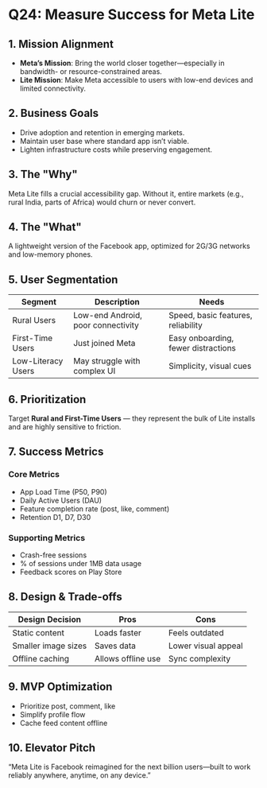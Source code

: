 # Q24: Measure Success for Meta Lite

## 1. Mission Alignment
- **Meta’s Mission**: Bring the world closer together—especially in bandwidth- or resource-constrained areas.
- **Lite Mission**: Make Meta accessible to users with low-end devices and limited connectivity.

## 2. Business Goals
- Drive adoption and retention in emerging markets.
- Maintain user base where standard app isn’t viable.
- Lighten infrastructure costs while preserving engagement.

## 3. The "Why"
Meta Lite fills a crucial accessibility gap. Without it, entire markets (e.g., rural India, parts of Africa) would churn or never convert.

## 4. The "What"
A lightweight version of the Facebook app, optimized for 2G/3G networks and low-memory phones.

## 5. User Segmentation

| Segment             | Description                           | Needs                                  |
|---------------------|----------------------------------------|----------------------------------------|
| Rural Users         | Low-end Android, poor connectivity     | Speed, basic features, reliability     |
| First-Time Users    | Just joined Meta                       | Easy onboarding, fewer distractions    |
| Low-Literacy Users  | May struggle with complex UI           | Simplicity, visual cues                |

## 6. Prioritization
Target **Rural and First-Time Users** — they represent the bulk of Lite installs and are highly sensitive to friction.

## 7. Success Metrics

### Core Metrics
- App Load Time (P50, P90)
- Daily Active Users (DAU)
- Feature completion rate (post, like, comment)
- Retention D1, D7, D30

### Supporting Metrics
- Crash-free sessions
- % of sessions under 1MB data usage
- Feedback scores on Play Store

## 8. Design & Trade-offs

| Design Decision         | Pros                                 | Cons                               |
|-------------------------|---------------------------------------|------------------------------------|
| Static content          | Loads faster                          | Feels outdated                     |
| Smaller image sizes     | Saves data                            | Lower visual appeal                |
| Offline caching         | Allows offline use                    | Sync complexity                    |

## 9. MVP Optimization
- Prioritize post, comment, like
- Simplify profile flow
- Cache feed content offline

## 10. Elevator Pitch
“Meta Lite is Facebook reimagined for the next billion users—built to work reliably anywhere, anytime, on any device.”
